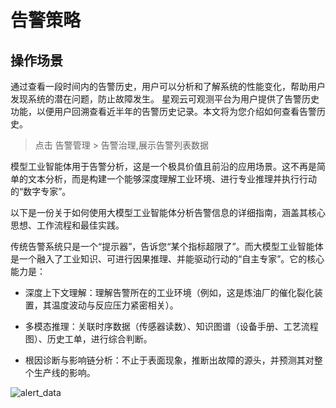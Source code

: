 # 告警策略

## 操作场景

通过查看一段时间内的告警历史，用户可以分析和了解系统的性能变化，帮助用户发现系统的潜在问题，防止故障发生。
星观云可观测平台为用户提供了告警历史功能，以便用户回溯查看近半年的告警历史记录。本文将为您介绍如何查看告警历史。

 > 点击 告警管理 > 告警治理,展示告警列表数据

模型工业智能体用于告警分析，这是一个极具价值且前沿的应用场景。这不再是简单的文本分析，而是构建一个能够深度理解工业环境、进行专业推理并执行行动的“数字专家”。

以下是一份关于如何使用大模型工业智能体分析告警信息的详细指南，涵盖其核心思想、工作流程和最佳实践。

传统告警系统只是一个“提示器”，告诉您“某个指标超限了”。而大模型工业智能体是一个融入了工业知识、可进行因果推理、并能驱动行动的“自主专家”。它的核心能力是：

 - 深度上下文理解：理解告警所在的工业环境（例如，这是炼油厂的催化裂化装置，其温度波动与反应压力紧密相关）。

 - 多模态推理：关联时序数据（传感器读数）、知识图谱（设备手册、工艺流程图）、历史工单，进行综合判断。

 - 根因诊断与影响链分析：不止于表面现象，推断出故障的源头，并预测其对整个生产线的影响。


![alert_data](/assets/img/alert/alert_data.png)


